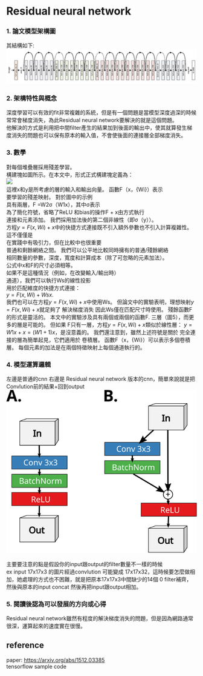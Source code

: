 # Residual neural network
### 1. 論文模型架構圖
其結構如下:<br>
<img src="images/model.png"/><br>

### 2. 架構特性與概念<br>
深度學習可以有效的fit非常複雜的系統，但是有一個問題是當模型深度過深的時候常常會梯度消失，為此Residual neural network要解決的就是這個問題。<br>
他解決的方式是利用把中間filter產生的結果加到後面的輸出中，使其就算發生梯度消失的問題也可以保有原本的輸入值，不會使後面的連接層全部梯度消失。
### 3. 數學
對每個堆疊層採用殘差學習。<br>
構建塊如圖所示。在本文中，形式正式構建塊定義為：<br>
<img src="http://latex.codecogs.com/gif.latex?y = F(x,{W{i}}) + x" /><br>
這裡x和y是所考慮的層的輸入和輸出向量。 函數F（x，{Wi}）表示<br>
要學習的殘差映射。 對於圖中的示例<br>
具有兩層，F =W2σ（W1x），其中σ表示<br>
為了簡化符號，省略了ReLU 和bias的操作F + x由方式執行<br>
連接和元素添加。 我們採用加法後的第二個非線性（即σ（y））。<br>
方程$y = F(x,{W{i}}) + x$中的快捷方式連接既不引入額外參數也不引入計算複雜性。 這不僅僅是<br>
在實踐中有吸引力，但在比較中也很重要<br>
普通和剩餘網絡之間。 我們可以公平地比較同時擁有的普通/殘餘網絡<br>
相同數量的參數，深度，寬度和計算成本（除了可忽略的元素加法）。<br>
公式中x和F的尺寸必須相等。<br>
如果不是這種情況（例如，在改變輸入/輸出時）<br>
通道），我們可以執行Ws的線性投影<br>
用於匹配維度的快捷方式連接：<br>
$y = F(x, {W{i}}) + W{sx.}$<br>
我們也可以在方程$y = F(x,{W{i}}) + x$中使用Ws。 
但論文中的實驗表明，理想映射$y = F(x,W{i}) + x$就足夠了
解決梯度消失
因此Ws僅在匹配尺寸時使用。
殘餘函數F的形式是靈活的。 本文中的實驗涉及具有兩個或兩個的函數F.
三層（圖5），而更多的層是可能的。 但如果
F只有一層，方程$y = F(x,{W{i}}) + x$類似於線性層：
$y = W{1}x + x = (W{1}+1)x$，是沒意義的。
我們還注意到，雖然上述符號是關於
完全連接的層為簡單起見，它們適用於
卷積層。 函數F（x，{Wi}）可以表示多個卷積層。 每個元素的加法是在兩個特徵映射上每個通道執行的。
### 4. 模型運算邏輯
左邊是普通的cnn 右邊是 Residual neural network 版本的cnn，簡單來說就是把Convlution前的結果+回到output
<img src="images/arg.png"/><br>
<img scr="images/formula.pmg"/><br>
主要要注意的點是假設你的input跟output的filter數量不一樣的時候<br>
ex input 17x17x3 的圖片經過convlution 可能變成 17x17x32，這時候要怎麼做相加，她處理的方式也不困難，就是把原本17x17x3中間缺少的14個 0 filter補齊，然後與原本的input concat 然後再把input跟output相加。
### 5. 閱讀後認為可以發展的方向或心得
Residual neural network雖然有程度的解決梯度消失的問題，但是因為網路通常很深，運算起來的速度實在很慢。

## reference
paper: https://arxiv.org/abs/1512.03385<br>
tensorflow sample code
